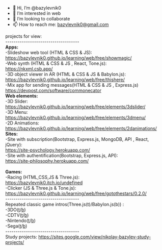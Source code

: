 - 👋 Hi, I’m @bazylevnik0
- 👀 I’m interested in web
- 💞️ I’m looking to collaborate
- 📫 How to reach me: bazylevnik0@gmail.com <br>

projects for view:<br>
------------------------------------<br>
<b>Apps:</b><br>
-Slideshow web tool (HTML & CSS & JS):<br>
<a href="https://bazylevnik0.github.io/learning/web/free/showmagic/">https://bazylevnik0.github.io/learning/web/free/showmagic/</a><br>
-Web synth (HTML & CSS & JS , React, Tone.js):<br>
<a href="https://nkxml.csb.app/">https://nkxml.csb.app/</a><br>
-3D object viewer in AR (HTML & CSS & JS & Babylon.js):<br>
<a href="https://bazylevnik0.github.io/learning/web/free/thishere/">https://bazylevnik0.github.io/learning/web/free/thishere/</a><br>
-Mix app for sending messages(HTML & CSS & JS , Express.js)<br>
<a href="https://devpost.com/software/commonecator">https://devpost.com/software/commonecator</a><br>
<b>Web elements:</b><br>
-3D Slider: <a href="https://bazylevnik0.github.io/learning/web/free/elements/3dslider/">https://bazylevnik0.github.io/learning/web/free/elements/3dslider/</a><br>
-3D Menu: <a href="https://bazylevnik0.github.io/learning/web/free/elements/3dmenu/">https://bazylevnik0.github.io/learning/web/free/elements/3dmenu/</a><br>
-2D Animations: <a href="https://bazylevnik0.github.io/learning/web/free/elements/2danimations/">https://bazylevnik0.github.io/learning/web/free/elements/2danimations/</a><br>
<b>Sites:</b><br>
-Site with subscription(Bootstrap, Express.js, MongoDB,  API , React, jQuery):<br>
<a href="https://site-psychology.herokuapp.com/">https://site-psychology.herokuapp.com/</a><br>
-Site with authentification(Bootstrap, Express.js, API):<br>
<a href="https://site-philosophy.herokuapp.com/">https://site-philosophy.herokuapp.com/</a><br><br>
<b>Games:</b><br>
-Racing (HTML,CSS,JS & Three.js):<br>
<a href="https://bazylevnik0.itch.io/undefined">https://bazylevnik0.itch.io/undefined</a><br>
-Clicker (JS & Three.js & Tone.js):<br>
<a href="https://bazylevnik0.github.io/learning/web/free/gotothestars/0.2.0/">https://bazylevnik0.github.io/learning/web/free/gotothestars/0.2.0/</a><br>
------------------------------------<br>
Repeated classic game intros(Three.js(t)/Babylon.js(b)) :<br>
-3DO(<a href="https://bazylevnik0.github.io/learning/web/free/gameintros/3do/three/">t</a>/<a href="https://bazylevnik0.github.io/learning/web/free/gameintros/3do/babylon/">b</a>)<br>
-CDTV(<a href="https://bazylevnik0.github.io/learning/web/free/gameintros/cdtv/three/">t</a>/<a href="https://bazylevnik0.github.io/learning/web/free/gameintros/cdtv/babylon/">b</a>)<br>
-Nintendo(<a href="https://bazylevnik0.github.io/learning/web/free/gameintros/nintendo/three/">t</a>/<a href="https://bazylevnik0.github.io/learning/web/free/gameintros/nintendo/babylon/">b</a>)<br>
-Sega(<a href="https://bazylevnik0.github.io/learning/web/free/gameintros/sega/three/">t</a>/<a href="https://bazylevnik0.github.io/learning/web/free/gameintros/sega/babylon/">b</a>)<br>
------------------------------------<br>
Study projects: https://sites.google.com/view/nikolay-bazylev-study-projects/<br>
